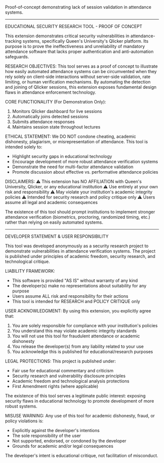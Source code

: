 Proof-of-concept demonstrating lack of session validation 
in attendance systems.

---

EDUCATIONAL SECURITY RESEARCH TOOL - PROOF OF CONCEPT

This extension demonstrates critical security vulnerabilities in attendance-tracking systems, specifically Queen's University's Qlicker platform. Its purpose is to prove the ineffectiveness and unreliability of mandatory attendance software that lacks proper authentication and anti-automation safeguards.

RESEARCH OBJECTIVES:
This tool serves as a proof of concept to illustrate how easily automated attendance systems can be circumvented when they rely solely on client-side interactions without server-side validation, rate limiting, or human verification mechanisms. By automating the detection and joining of Qlicker sessions, this extension exposes fundamental design flaws in attendance enforcement technology.

CORE FUNCTIONALITY (For Demonstration Only):
1. Monitors Qlicker dashboard for live sessions
2. Automatically joins detected sessions
3. Submits attendance responses
4. Maintains session state throughout lectures

ETHICAL STATEMENT:
We DO NOT condone cheating, academic dishonesty, plagiarism, or misrepresentation of attendance. This tool is intended solely to:
- Highlight security gaps in educational technology
- Encourage development of more robust attendance verification systems
- Demonstrate the need for multi-factor attendance validation
- Promote discussion about effective vs. performative attendance policies

DISCLAIMERS:
⚠️ This extension has NO AFFILIATION with Queen's University, Qlicker, or any educational institution
⚠️ Use entirely at your own risk and responsibility
⚠️ May violate your institution's academic integrity policies
⚠️ Intended for security research and policy critique only
⚠️ Users assume all legal and academic consequences

The existence of this tool should prompt institutions to implement stronger attendance verification (biometrics, proctoring, randomized timing, etc.) rather than relying on easily automated systems.

----

DEVELOPER STATEMENT & USER RESPONSIBILITY

This tool was developed anonymously as a security research project to demonstrate vulnerabilities in attendance verification systems. The project is published under principles of academic freedom, security research, and technological critique.

LIABILITY FRAMEWORK:
- This software is provided "AS IS" without warranty of any kind
- The developer(s) make no representations about suitability for any purpose
- Users assume ALL risk and responsibility for their actions
- This tool is intended for RESEARCH and POLICY CRITIQUE only

USER ACKNOWLEDGMENT:
By using this extension, you explicitly agree that:
1. You are solely responsible for compliance with your institution's policies
2. You understand this may violate academic integrity standards
3. You will not use this tool for fraudulent attendance or academic dishonesty
4. You release the developer(s) from any liability related to your use
5. You acknowledge this is published for educational/research purposes

LEGAL PROTECTIONS:
This project is published under:
- Fair use for educational commentary and criticism
- Security research and vulnerability disclosure principles  
- Academic freedom and technological analysis protections
- First Amendment rights (where applicable)

The existence of this tool serves a legitimate public interest: exposing security flaws in educational technology to promote development of more robust systems.

MISUSE WARNING:
Any use of this tool for academic dishonesty, fraud, or policy violations is:
- Explicitly against the developer's intentions
- The sole responsibility of the user
- Not supported, endorsed, or condoned by the developer
- Grounds for academic and/or legal consequences

The developer's intent is educational critique, not facilitation of misconduct.